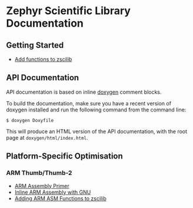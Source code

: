 # Zephyr Scientific Library Documentation

## Getting Started

- [Add functions to zscilib](adding_funcs.md)

## API Documentation

API documentation is based on inline [doxygen](http://www.doxygen.nl/)
comment blocks.

To build the documentation, make sure you have a recent version of
doxygen installed and run the following command from the command
line:

```
$ doxygen Doxyfile
```

This will produce an HTML version of the API documentation, with the
root page at `doxygen/html/index.html`.

## Platform-Specific Optimisation

### ARM Thumb/Thumb-2

- [ARM Assembly Primer](arm_asm_primer.md)
- [Inline ARM Assembly with GNU](arm_asm_gnu_inline.md)
- [Adding ARM ASM Functions to zscilib](arm_asm_adding.md)
